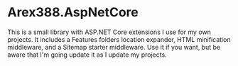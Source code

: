 ﻿# Arex388.AspNetCore

This is a small library with ASP.NET Core extensions I use for my own projects. It includes a Features folders location expander, HTML minification middleware, and a Sitemap starter middleware. Use it if you want, but be aware that I'm going update it as I update my projects.
